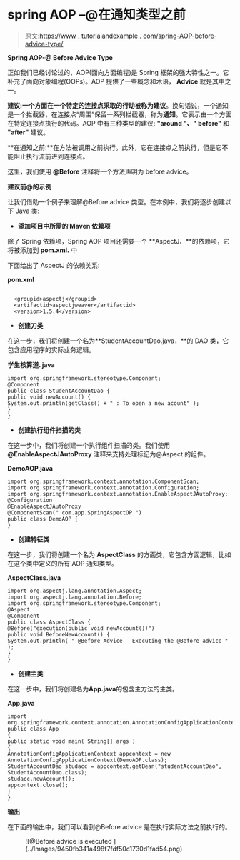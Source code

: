 # spring AOP –@在通知类型之前

> 原文:[https://www . tutorialandexample . com/spring-AOP-before-advice-type/](https://www.tutorialandexample.com/spring-aop-before-advice-type/)

**Spring AOP-@ Before Advice Type**

正如我们已经讨论过的，AOP(面向方面编程)是 Spring 框架的强大特性之一。它补充了面向对象编程(OOPs)。AOP 提供了一些概念和术语， **Advice** 就是其中之一。

**建议:**一个方面在一个特定的连接点采取的行动被称为**建议**。换句话说，一个通知是一个拦截器，在连接点“周围”保留一系列拦截器，称为**通知**。它表示由一个方面在特定连接点执行的代码。AOP 中有三种类型的建议: **"around "、" before"** 和 **"after"** 建议。

**在通知之前:**在方法被调用之前执行。此外，它在连接点之前执行，但是它不能阻止执行流前进到连接点。

这里，我们使用 **@Before** 注释将一个方法声明为 before advice。

**建议前@的示例**

让我们借助一个例子来理解@Before advice 类型。在本例中，我们将逐步创建以下 Java 类:

*   **添加项目中所需的 Maven 依赖项**

除了 Spring 依赖项，Spring AOP 项目还需要一个 **AspectJ、**的依赖项，它将被添加到 **pom.xml.** 中

下面给出了 AspectJ 的依赖关系:

**pom.xml**

```

  <groupid>aspectj</groupid>
  <artifactid>aspectjweaver</artifactid>
  <version>1.5.4</version>

```

*   **创建刀类**

在这一步，我们将创建一个名为**StudentAccountDao.java，**的 DAO 类，它包含应用程序的实际业务逻辑。

**学生核算道. java**

```
import org.springframework.stereotype.Component;
@Component
public class StudentAccountDao {
public void newAccount() {
System.out.println(getClass() + " : To open a new acount" );
}
} 
```

*   **创建执行组件扫描的类**

在这一步中，我们将创建一个执行组件扫描的类。我们使用 **@EnableAspectJAutoProxy** 注释来支持处理标记为@Aspect 的组件。

**DemoAOP.java**

```
import org.springframework.context.annotation.ComponentScan;
import org.springframework.context.annotation.Configuration;
import org.springframework.context.annotation.EnableAspectJAutoProxy;
@Configuration
@EnableAspectJAutoProxy
@ComponentScan(" com.app.SpringAspectOP ")
public class DemoAOP {
} 
```

*   **创建特征类**

在这一步，我们将创建一个名为 **AspectClass** 的方面类，它包含方面逻辑，比如在这个类中定义的所有 AOP 通知类型。

**AspectClass.java**

```
import org.aspectj.lang.annotation.Aspect;
import org.aspectj.lang.annotation.Before;
import org.springframework.stereotype.Component;
@Aspect
@Component
public class AspectClass {
@Before("execution(public void newAccount())")
public void BeforeNewAccount() {
System.out.println( " @Before Advice - Executing the @Before advice " );
} 
} 
```

*   **创建主类**

在这一步中，我们将创建名为**App.java**的包含主方法的主类。

**App.java**

```
import org.springframework.context.annotation.AnnotationConfigApplicationContext;
public class App 
{
public static void main( String[] args )
{
AnnotationConfigApplicationContext appcontext = new AnnotationConfigApplicationContext(DemoAOP.class);
StudentAccountDao studacc = appcontext.getBean("studentAccountDao", StudentAccountDao.class);
studacc.newAccount();
appcontext.close(); 
}
} 
```

**输出**

在下面的输出中，我们可以看到@Before advice 是在执行实际方法之前执行的。

<figure class="aligncenter">![@Before advice is executed ](../Images/9450fb341a498f7fdf50c1730d1fad54.png)</figure>